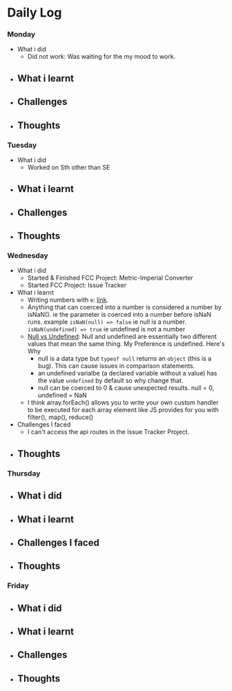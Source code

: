 # Daily Log

### Monday
- What i did
  - Did not work: Was waiting for the my mood to work. 
- What i learnt
  - 
- Challenges
  - 
- Thoughts
  - 

### Tuesday
- What i did
  - Worked on Sth other than SE
- What i learnt
  - 
- Challenges
  - 
- Thoughts
  -

### Wednesday
- What i did
  - Started & Finished FCC Project: Metric-Imperial Converter
  - Started FCC Project: Issue Tracker
- What i learnt 
  - Writing numbers with `e`: [link](https://javascript.info/number).
  - Anything that can coerced into a number is considered a number by isNaN(). ie the parameter is coerced into a number before isNaN runs. example `isNaN(null) => false` ie null is a number. `isNaN(undefined) => true` ie undefined is not a number
  - [Null vs Undefined](https://stackoverflow.com/questions/6604749/what-reason-is-there-to-use-null-instead-of-undefined-in-javascript): Null and undefined are essentially two different values that mean the same thing. My Preference is undefined. Here's Why
    - null is a data type but `typeof null` returns an `object` (this is a bug). This can cause issues in comparison statements.
    - an undefined varialbe (a declared variable without a value) has the value `undefined` by default so why change that.
    - null can be coerced to 0 & cause unexpected results. null = 0, undefined = NaN
  - I think array.forEach() allows you to write your own custom handler to be executed for each array element like JS provides for you with filter(), map(), reduce() 
- Challenges I faced
  - I can't access the api routes in the Issue Tracker Project.
- Thoughts
  - 

### Thursday
- What i did
  - 
- What i learnt 
  - 
- Challenges I faced
  - 
- Thoughts
  - 


### Friday
- What i did
  - 
- What i learnt
  - 
- Challenges
  - 
- Thoughts
  - 
